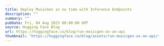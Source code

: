 ```yaml
---
title: Deploy MusicGen in no time with Inference Endpoints
description: ""
summary: ""
pubDate: Fri, 04 Aug 2023 00:00:00 GMT
source: Hugging Face Blog
url: https://huggingface.co/blog/run-musicgen-as-an-api
thumbnail: "https://huggingface.co/blog/assets/run-musicgen-as-an-api/thumbnail.png"
---
```


